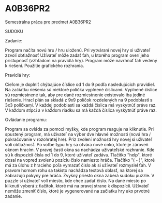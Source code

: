 A0B36PR2
========


Semestrálna práca pre predmet A0B36PR2

SUDOKU

Zadanie: 

Program načíta novú hru / hru uloženú. Pri vytváraní novej hry si užívateľ zzvolí obtiažnosť 
Užívateľ môže zadať ťah, u ktorého program overí jeho prístupnosť (vzhľadom na pravidlá hry). 
Program môže navrhnúť ťah vedený k riešeni. Použitie grafického rozhrania.



Pravidlá hry:

Cieľom je doplniť chýbajúce číslice od 1 do 9 podľa nasledujúcich pravidiel. Na začiatku
riešenia sú niektoré políčka vyplnené číslicami. Vyplnené číslice sú rozmiestnené tak, aby pre
dané rozmiestnenie existovalo iba jediné riešenie. Hrací plán sa skladá z 9x9 políčok
rozdelených na 9 podoblastí s 3x3 políčkami. V každej podoblasti sa každá číslica má
vyskytnúť práve raz. V každom stĺpci a v každom riadku sa má každá číslica vyskytnúť práve
raz.



Ovládanie programu:

Program sa ovláda za pomoci myšky, kde program reaguje na kliknutie. Pri spustený program, má užívateľ na výber dve hlavné 
možnosti (nová hra / pokračovanie v rozohratej hre). Priz zvolení možnosti hry novej si užívateľ volí obtiažnosť.
Po voľbe typu hry sa otvára nové onko, ktoŕe je zároveň oknom hracím. V pravej časti okna sa nachádza uživateľské rozhranie.
Kde sú k dispozícii čísla od 1 do 9, ktoré užívateľ zadáva. Tlačitko "help", ktoré dosaí na vopred zvolenú pozíciu čislo
namiesto hráča. Tlačítko "( - )", ktoré má za úlohu z hracieho poľa vymazať čislo ak si užívateľ rozmyslel ťah. V pravom 
hornom rohu sa takisto nachádza textová oblasť, na ktorej sa zobrazujú pokyny pre hráča. Zvyšný priesto okna zaberá 
sudoku puzzle. V puzzle si užívateľ volí miesto, kde chce zadať číslo. Na dané miesto po kliknutí vyberá z tlačítok, ktoré 
má na pravej strane k dispozícii. Užívateľ nemôže zmeniť číslo, ktoré je vygenerované na začiatku hry ako prvotné zadanie.
